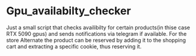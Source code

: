 # Gpu_availabilty_checker

Just a small script that checks availibilty for certain products(in thise case RTX 5090 gpus) and sends notifications via telegram if available.
For the store Alternate the product can be reserved by adding it to the shopping cart and extracting a specific cookie, thus reserving it.
